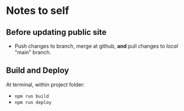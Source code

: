 # Notes to self

## Before updating public site
- Push changes to branch, merge at github, **and** pull changes to *local* "main" branch.

## Build and Deploy
At terminal, within project folder:
- `npm run build`
- `npm run deploy`

